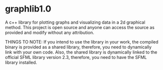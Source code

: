 # graphlib1.0
A c++ library for plotting graphs and visualizing data in a 2d graphical method. This project is open source and anyone can access the source as provided and
modify without any attribution.

THINGS TO NOTE:
If you intend to use the library in your work, the compiled binary is provided as a shared library, therefore, you need to dynamically link with your own code. Also, the shared library is dynamically linked to the official SFML library version 2.3, therefore, you need to have the SFML library installed.
